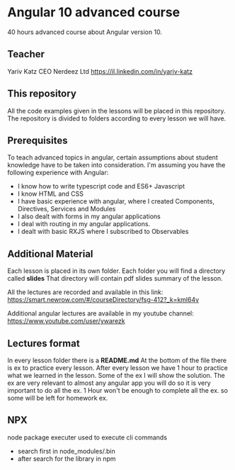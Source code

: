 # Angular 10 advanced course

40 hours advanced course about Angular version 10.

## Teacher

Yariv Katz
CEO Nerdeez Ltd
https://il.linkedin.com/in/yariv-katz

## This repository

All the code examples given in the lessons will be placed in this repository.
The repository is divided to folders according to every lesson we will have.

## Prerequisites

To teach advanced topics in angular, certain assumptions about student knowledge have to be taken into consideration.
I'm assuming you have the following experience with Angular:

- I know how to write typescript code and ES6+ Javascript
- I know HTML and CSS
- I have basic experience with angular, where I created Components, Directives, Services and Modules
- I also dealt with forms in my angular applications
- I deal with routing in my angular applications.
- I dealt with basic RXJS where I subscribed to Observables

## Additional Material

Each lesson is placed in its own folder.
Each folder you will find a directory called **slides**
That directory will contain pdf slides summary of the lesson.

All the lectures are recorded and available in this link:
https://smart.newrow.com/#/courseDirectory/fsg-412?_k=kml64v

Additional angular lectures are available in my youtube channel:
https://www.youtube.com/user/ywarezk

## Lectures format

In every lesson folder there is a **README.md** 
At the bottom of the file there is ex to practice every lesson.
After every lesson we have 1 hour to practice what we learned in the lesson.
Some of the ex I will show the solution.
The ex are very relevant to almost any angular app you will do so it is very important to do all the ex.
1 Hour won't be enough to complete all the ex. so some will be left for homework ex. 

## NPX

node package executer
used to execute cli commands
- search first in node_modules/.bin
- after search for the library in npm